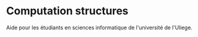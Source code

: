 # Computation structures
Aide pour les étudiants en sciences informatique de l'université de l'Uliege.

